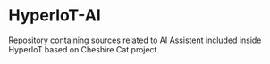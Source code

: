 # HyperIoT-AI
Repository containing sources related to AI Assistent included inside HyperIoT based on Cheshire Cat project.
